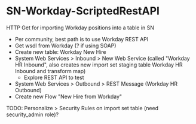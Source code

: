 # SN-Workday-ScriptedRestAPI
HTTP Get for importing Workday positions into a table in SN

- Per community, best path is to use Workday REST API
- Get wsdl from Workday (? if using SOAP)
- Create new table: Workday New Hire
- System Web Services > Inbound > New Web Service (called "Workday HR Inbound", also creates new import set staging table Workday HR Inbound and transform map)
   * Explore REST API to test
- System Web Services > Outbound > REST Message (Workday HR Outbound)
- Create new Flow "New Hire from Workday"

TODO: Personalize > Security Rules on import set table (need security_admin role)?
